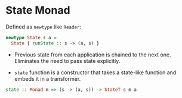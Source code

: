 # State Monad

Defined as `newtype` like `Reader`:

```haskell
newtype State s a =
  State { runState :: s -> (a, s) }
```

* Previous state from each application is chained to the next one.
  Eliminates the need to pass state explicitly.

* `state` function is a constructor that takes a state-like function
  and embeds it in a transformer.

```haskell
state :: Monad m => (s -> (a, s)) -> StateT s m a
```
